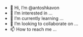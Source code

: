 - 👋 Hi, I’m @antoshkavon
- 👀 I’m interested in ...
- 🌱 I’m currently learning ...
- 💞️ I’m looking to collaborate on ...
- 📫 How to reach me ...

<!---
antoshkavon/antoshkavon is a ✨ special ✨ repository because its `README.md` (this file) appears on your GitHub profile.
You can click the Preview link to take a look at your changes.
--->
